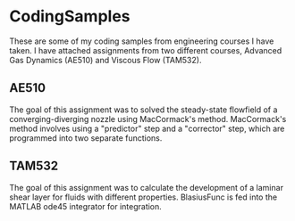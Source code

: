 # CodingSamples
These are some of my coding samples from engineering courses I have taken.  I have attached assignments from two different courses, Advanced Gas Dynamics (AE510) and Viscous Flow (TAM532). 
## AE510
The goal of this assignment was to solved the steady-state flowfield of a converging-diverging nozzle using MacCormack's method.  MacCormack's method involves using a "predictor" step and a "corrector" step, which are programmed into two separate functions.
## TAM532
The goal of this assignment was to calculate the development of a laminar shear layer for fluids with different properties.  BlasiusFunc is fed into the MATLAB ode45 integrator for integration.
